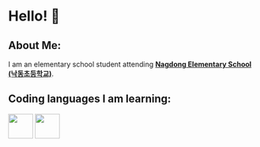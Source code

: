 # Hello! 👋

## About Me:
I am an elementary school student attending <b><a href="https://www.google.com/maps/place/%EB%82%99%EB%8F%99%EC%B4%88%EB%93%B1%ED%95%99%EA%B5%90/data=!3m1!4b1!4m6!3m5!1s0x3568c26224511de5:0xf8fb64199b4bc8c5!8m2!3d35.1055821!4d128.9724432!16s%2Fg%2F11b6th98zp">Nagdong Elementary School (낙동초등학교)</a></b>.

## Coding languages I am learning:
<img src="https://cdn.icon-icons.com/icons2/112/PNG/512/python_18894.png" width="50" height="50">
<img src="https://heropy.blog/css/images/vendor_icons/html5.png" width="50" height="50">
